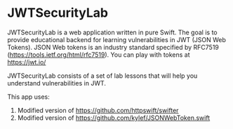 # JWTSecurityLab

JWTSecurityLab is a web application written in pure Swift. The goal is to provide educational backend for learning vulnerabilities in JWT (JSON Web Tokens).
JSON Web tokens is an industry standard specified by RFC7519 (https://tools.ietf.org/html/rfc7519).
You can play with tokens at https://jwt.io/

JWTSecurityLab consists of a set of lab lessons that will help you understand vulnerabilities in JWT.

This app uses:
1. Modified version of https://github.com/httpswift/swifter
2. Modified version of https://github.com/kylef/JSONWebToken.swift

